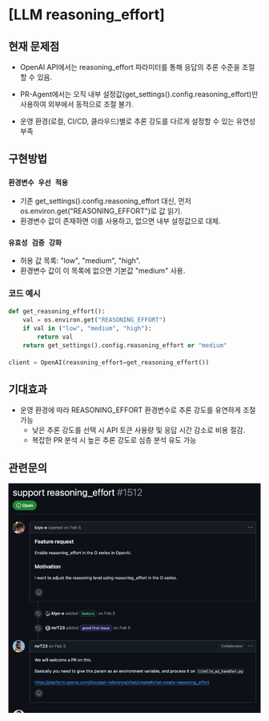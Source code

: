 # [LLM reasoning_effort]

## 현재 문제점

- OpenAI API에서는 reasoning_effort 파라미터를 통해 응답의 추론 수준을 조절할 수 있음.

- PR-Agent에서는 오직 내부 설정값(get_settings().config.reasoning_effort)만 사용하여 외부에서 동적으로 조절 불가.

- 운영 환경(로컬, CI/CD, 클라우드)별로 추론 강도를 다르게 설정할 수 있는 유연성 부족

## 구현방법

### `환경변수 우선 적용`

- 기존 get_settings().config.reasoning_effort 대신, 먼저 os.environ.get("REASONING_EFFORT")로 값 읽기.
- 환경변수 값이 존재하면 이를 사용하고, 없으면 내부 설정값으로 대체.

### `유효성 검증 강화`
- 허용 값 목록: "low", "medium", "high".
- 환경변수 값이 이 목록에 없으면 기본값 "medium" 사용.

### 코드 예시
```python
def get_reasoning_effort():
    val = os.environ.get("REASONING_EFFORT")
    if val in ("low", "medium", "high"):
        return val
    return get_settings().config.reasoning_effort or "medium"

client = OpenAI(reasoning_effort=get_reasoning_effort())
```

## 기대효과

- 운영 환경에 따라 REASONING_EFFORT 환경변수로 추론 강도를 유연하게 조절 가능
  - 낮은 추론 강도를 선택 시 API 토큰 사용량 및 응답 시간 감소로 비용 절감.
  - 복잡한 PR 분석 시 높은 추론 강도로 심층 분석 유도 가능

## 관련문의
![img_5.png](img_5.png)